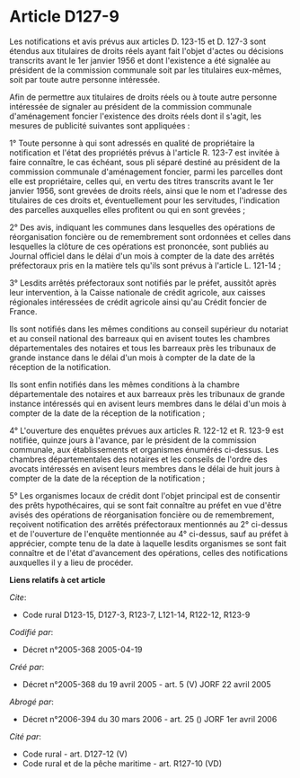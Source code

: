 # Article D127-9

Les notifications et avis prévus aux articles D. 123-15 et D. 127-3 sont étendus aux titulaires de droits réels ayant fait
l'objet d'actes ou décisions transcrits avant le 1er janvier 1956 et dont l'existence a été signalée au président de la
commission communale soit par les titulaires eux-mêmes, soit par toute autre personne intéressée.

Afin de permettre aux titulaires de droits réels ou à toute autre personne intéressée de signaler au président de la
commission communale d'aménagement foncier l'existence des droits réels dont il s'agit, les mesures de publicité suivantes
sont appliquées :

1° Toute personne à qui sont adressés en qualité de propriétaire la notification et l'état des propriétés prévus à l'article
R. 123-7 est invitée à faire connaître, le cas échéant, sous pli séparé destiné au président de la commission communale
d'aménagement foncier, parmi les parcelles dont elle est propriétaire, celles qui, en vertu des titres transcrits avant le
1er janvier 1956, sont grevées de droits réels, ainsi que le nom et l'adresse des titulaires de ces droits et, éventuellement
pour les servitudes, l'indication des parcelles auxquelles elles profitent ou qui en sont grevées ;

2° Des avis, indiquant les communes dans lesquelles des opérations de réorganisation foncière ou de remembrement sont
ordonnées et celles dans lesquelles la clôture de ces opérations est prononcée, sont publiés au Journal officiel dans le
délai d'un mois à compter de la date des arrêtés préfectoraux pris en la matière tels qu'ils sont prévus à l'article L.
121-14 ;

3° Lesdits arrêtés préfectoraux sont notifiés par le préfet, aussitôt après leur intervention, à la Caisse nationale de
crédit agricole, aux caisses régionales intéressées de crédit agricole ainsi qu'au Crédit foncier de France.

Ils sont notifiés dans les mêmes conditions au conseil supérieur du notariat et au conseil national des barreaux qui en
avisent toutes les chambres départementales des notaires et tous les barreaux près les tribunaux de grande instance dans le
délai d'un mois à compter de la date de la réception de la notification.

Ils sont enfin notifiés dans les mêmes conditions à la chambre départementale des notaires et aux barreaux près les tribunaux
de grande instance intéressés qui en avisent leurs membres dans le délai d'un mois à compter de la date de la réception de la
notification ;

4° L'ouverture des enquêtes prévues aux articles R. 122-12 et R. 123-9 est notifiée, quinze jours à l'avance, par le
président de la commission communale, aux établissements et organismes énumérés ci-dessus. Les chambres départementales des
notaires et les conseils de l'ordre des avocats intéressés en avisent leurs membres dans le délai de huit jours à compter de
la date de la réception de la notification ;

5° Les organismes locaux de crédit dont l'objet principal est de consentir des prêts hypothécaires, qui se sont fait
connaître au préfet en vue d'être avisés des opérations de réorganisation foncière ou de remembrement, reçoivent notification
des arrêtés préfectoraux mentionnés au 2° ci-dessus et de l'ouverture de l'enquête mentionnée au 4° ci-dessus, sauf au préfet
à apprécier, compte tenu de la date à laquelle lesdits organismes se sont fait connaître et de l'état d'avancement des
opérations, celles des notifications auxquelles il y a lieu de procéder.

**Liens relatifs à cet article**

_Cite_:

  - Code rural D123-15, D127-3, R123-7, L121-14, R122-12, R123-9

_Codifié par_:

  - Décret n°2005-368 2005-04-19

_Créé par_:

  - Décret n°2005-368 du 19 avril 2005 - art. 5 (V) JORF 22 avril 2005

_Abrogé par_:

  - Décret n°2006-394 du 30 mars 2006 - art. 25 () JORF 1er avril 2006

_Cité par_:

  - Code rural - art. D127-12 (V)
  - Code rural et de la pêche maritime - art. R127-10 (VD)
